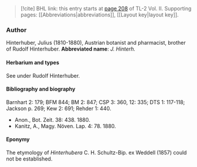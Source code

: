 > [!cite] BHL link: this entry starts at [page 208](https://www.biodiversitylibrary.org/page/33068450) of TL-2 Vol. II.
> Supporting pages: [[Abbreviations|abbreviations]], [[Layout key|layout key]].

### Author

Hinterhuber, Julius (1810-1880), Austrian botanist and pharmacist, brother of Rudolf Hinterhuber. 
**Abbreviated name**: *J. Hinterh.*

#### Herbarium and types

See under Rudolf Hinterhuber.

#### Bibliography and biography

Barnhart 2: 179; BFM 844; BM 2: 847; CSP 3: 360, 12: 335; DTS 1: 117-118; Jackson p. 269; Kew 2: 691; Rehder 1: 440.
- Anon., Bot. Zeit. 38: 438. 1880.
- Kanitz, A., Magy. Növen. Lap. 4: 78. 1880.

#### Eponymy

The etymology of *Hinterhubera* C. H. Schultz-Bip. ex Weddell (1857) could not be established.

